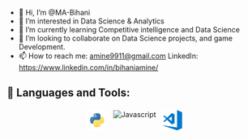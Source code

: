 - 👋 Hi, I’m @MA-Bihani
- 👀 I’m interested in Data Science & Analytics
- 🌱 I’m currently learning Competitive intelligence and Data Science
- 💞️ I’m looking to collaborate on Data Science projects, and game Development.
- 📫 How to reach me: amine9911@gmail.com 
                      LinkedIn: https://www.linkedin.com/in/bihaniamine/

## 🧰 Languages and Tools:
<p align="center">
<img src="https://raw.githubusercontent.com/github/explore/80688e429a7d4ef2fca1e82350fe8e3517d3494d/topics/python/python.png" alt="Python" height="40" style="vertical-align:top; margin:4px">
<img src="https://img.shields.io/badge/-PowerBI-F2C811?logo=powerBI&logoColor=black&style=flat" alt="Javascript" height="40" style="vertical-align:top; margin:4px">
<img src="https://raw.githubusercontent.com/github/explore/80688e429a7d4ef2fca1e82350fe8e3517d3494d/topics/visual-studio-code/visual-studio-code.png" alt="VS Code" height="40" style="vertical-align:top; margin:4px">
</p>
<!---
MA-Bihani/MA-Bihani is a ✨ special ✨ repository because its `README.md` (this file) appears on your GitHub profile.
You can click the Preview link to take a look at your changes.
--->
